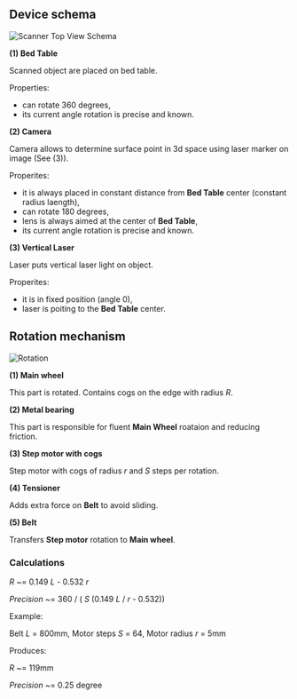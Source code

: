 ## Device schema
![Scanner Top View Schema](https://user-images.githubusercontent.com/9595719/82748024-e88a6900-9d9e-11ea-82f0-ffd32c83a73a.png)

**(1) Bed Table**

Scanned object are placed on bed table.

Properties:

- can rotate 360 degrees,
- its current angle rotation is precise and known.

**(2) Camera**

Camera allows to determine surface point in 3d space using laser marker on image (See (3)).

Properites:

- it is always placed in constant distance from **Bed Table** center (constant radius laength),
- can rotate 180 degrees,
- lens is always aimed at the center of **Bed Table**,
- its current angle rotation is precise and known.

**(3) Vertical Laser**

Laser puts vertical laser light on object.

Properites:

- it is in fixed position (angle 0),
- laser is poiting to the **Bed Table** center.


## Rotation mechanism

![Rotation](https://user-images.githubusercontent.com/9595719/82751618-bb4ab480-9db8-11ea-87eb-33d6e573618e.png)

**(1) Main wheel**

This part is rotated. Contains cogs on the edge with radius _R_.

**(2) Metal bearing**

This part is responsible for fluent **Main Wheel** roataion and reducing friction.

**(3) Step motor with cogs**

Step motor with cogs of radius _r_ and _S_ steps per rotation.

**(4) Tensioner**

Adds extra force on **Belt** to avoid sliding.

**(5) Belt**

Transfers **Step motor** rotation to **Main wheel**.

### Calculations

_R_ ~= 0.149 _L_ - 0.532 _r_ 

_Precision_ ~= 360 / ( _S_ (0.149 _L_ / _r_ - 0.532))

Example:

Belt _L_ = 800mm, Motor steps _S_ = 64, Motor radius _r_ = 5mm

Produces:

_R_ ~= 119mm

_Precision_ ~= 0.25 degree 
